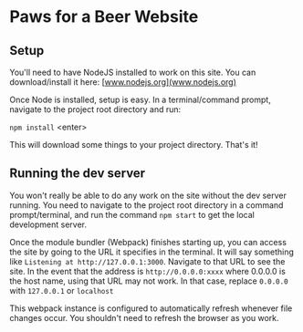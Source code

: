 # Paws for a Beer Website

## Setup

You'll need to have NodeJS installed to work on this site.
You can download/install it here: [www.nodejs.org](www.nodejs.org)

Once Node is installed, setup is easy. In a terminal/command prompt, navigate to the project root directory and run:

`npm install` \<enter\>

This will download some things to your project directory.
That's it!

## Running the dev server

You won't really be able to do any work on the site without the dev server running. You need to navigate to the project root directory in a command prompt/terminal, and run the command `npm start` to get the local development server.

Once the module bundler (Webpack) finishes starting up, you can access the site by going to the URL it specifies in the terminal. It will say something like `Listening at http://127.0.0.1:3000`. Navigate to that URL to see the site. In the event that the address is `http://0.0.0.0:xxxx` where 0.0.0.0 is the host name, using that URL may not work. In that case, replace `0.0.0.0` with `127.0.0.1` or `localhost`

This webpack instance is configured to automatically refresh whenever file changes occur. You shouldn't need to refresh the browser as you work.